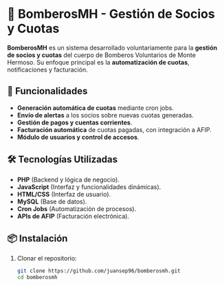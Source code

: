 # 🚒 BomberosMH - Gestión de Socios y Cuotas

**BomberosMH** es un sistema desarrollado voluntariamente para la **gestión de socios y cuotas** del cuerpo de Bomberos Voluntarios de Monte Hermoso. Su enfoque principal es la **automatización de cuotas**, notificaciones y facturación.

## 🚀 Funcionalidades

- **Generación automática de cuotas** mediante cron jobs.
- **Envío de alertas** a los socios sobre nuevas cuotas generadas.
- **Gestión de pagos y cuentas corrientes**.
- **Facturación automática** de cuotas pagadas, con integración a AFIP.
- **Módulo de usuarios y control de accesos**.

## 🛠️ Tecnologías Utilizadas

- **PHP** (Backend y lógica de negocio).
- **JavaScript** (Interfaz y funcionalidades dinámicas).
- **HTML/CSS** (Interfaz de usuario).
- **MySQL** (Base de datos).
- **Cron Jobs** (Automatización de procesos).
- **APIs de AFIP** (Facturación electrónica).

## 📦 Instalación

1. Clonar el repositorio:
   ```bash
   git clone https://github.com/juansep96/bomberosmh.git
   cd bomberosmh
